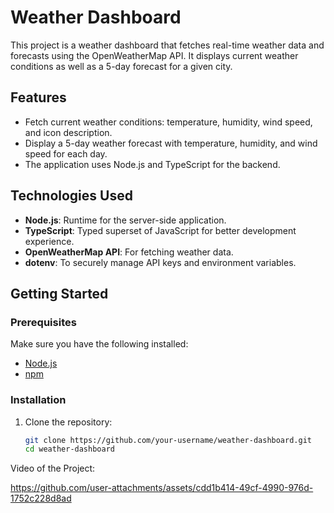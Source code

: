 # Weather Dashboard

This project is a weather dashboard that fetches real-time weather data and forecasts using the OpenWeatherMap API. It displays current weather conditions as well as a 5-day forecast for a given city.

## Features

- Fetch current weather conditions: temperature, humidity, wind speed, and icon description.
- Display a 5-day weather forecast with temperature, humidity, and wind speed for each day.
- The application uses Node.js and TypeScript for the backend.

## Technologies Used

- **Node.js**: Runtime for the server-side application.
- **TypeScript**: Typed superset of JavaScript for better development experience.
- **OpenWeatherMap API**: For fetching weather data.
- **dotenv**: To securely manage API keys and environment variables.

## Getting Started

### Prerequisites

Make sure you have the following installed:

- [Node.js](https://nodejs.org/)
- [npm](https://www.npmjs.com/)

### Installation

1. Clone the repository:

   ```bash
   git clone https://github.com/your-username/weather-dashboard.git
   cd weather-dashboard
   ```

Video of the Project:

https://github.com/user-attachments/assets/cdd1b414-49cf-4990-976d-1752c228d8ad


